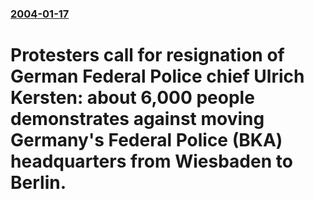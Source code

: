 ### [2004-01-17](/news/2004/01/17/index.md)

#  Protesters call for resignation of German Federal Police chief Ulrich Kersten: about 6,000 people demonstrates against moving Germany's Federal Police (BKA) headquarters from Wiesbaden to Berlin.



